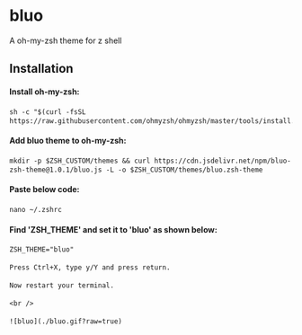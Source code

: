 # bluo
A oh-my-zsh theme for z shell

## Installation  
  

#### Install oh-my-zsh: 
                                 
    sh -c "$(curl -fsSL https://raw.githubusercontent.com/ohmyzsh/ohmyzsh/master/tools/install.sh)" 
                                       
                                       
#### Add bluo theme to oh-my-zsh:
                                       
    mkdir -p $ZSH_CUSTOM/themes && curl https://cdn.jsdelivr.net/npm/bluo-zsh-theme@1.0.1/bluo.js -L -o $ZSH_CUSTOM/themes/bluo.zsh-theme
                                    
                                    
#### Paste below code:

    nano ~/.zshrc

#### Find 'ZSH_THEME' and set it to 'bluo' as shown below:

    ZSH_THEME="bluo"

    Press Ctrl+X, type y/Y and press return.

    Now restart your terminal.
    
    <br />
    
    ![bluo](./bluo.gif?raw=true)
